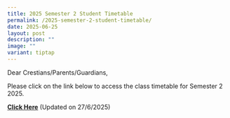 ```yaml
---
title: 2025 Semester 2 Student Timetable
permalink: /2025-semester-2-student-timetable/
date: 2025-06-25
layout: post
description: ""
image: ""
variant: tiptap
---
```

<p>Dear Crestians/Parents/Guardians,</p>
<p>Please click on the link below to access the class timetable for Semester
2 2025.</p>
<p><strong><a href="/files/Timetable_Announcement/2025/2025_Sem2_Classes_TT__Student_Ver___27_06_2025_.pdf" rel="noopener nofollow" target="_blank">Click Here</a></strong> (Updated
on 27/6/2025)</p>